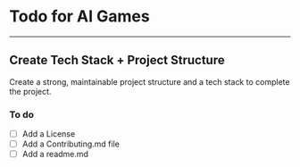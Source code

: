 # Todo for AI Games

---

## Create Tech Stack + Project Structure

Create a strong, maintainable project structure and a tech stack to complete the project.

### To do

- [ ] Add a License
- [ ] Add a Contributing.md file
- [ ] Add a readme.md
